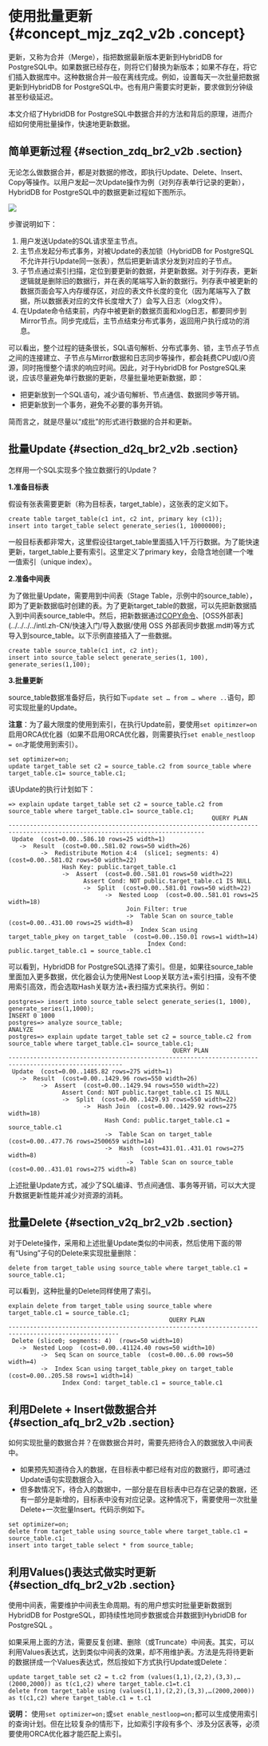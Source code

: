 # 使用批量更新 {#concept_mjz_zq2_v2b .concept}

更新，又称为合并（Merge），指把数据最新版本更新到HybridDB for PostgreSQL中。如果数据已经存在，则将它们替换为新版本；如果不存在，将它们插入数据库中。这种数据合并一般在离线完成。例如，设置每天一次批量把数据更新到HybridDB for PostgreSQL中。也有用户需要实时更新，要求做到分钟级甚至秒级延迟。

本文介绍了HybridDB for PostgreSQL中数据合并的方法和背后的原理，进而介绍如何使用批量操作，快速地更新数据。

## 简单更新过程 {#section_zdq_br2_v2b .section}

无论怎么做数据合并，都是对数据的修改，即执行Update、Delete、Insert、Copy等操作。以用户发起一次Update操作为例（对列存表单行记录的更新），HybridDB for PostgreSQL中的数据更新过程如下图所示。

![](http://static-aliyun-doc.oss-cn-hangzhou.aliyuncs.com/assets/img/16862/15350013619770_zh-CN.png)

步骤说明如下：

1.  用户发送Update的SQL请求至主节点。
2.  主节点发起分布式事务，对被Update的表加锁（HybridDB for PostgreSQL不允许并行Update同一张表），然后把更新请求分发到对应的子节点。
3.  子节点通过索引扫描，定位到要更新的数据，并更新数据。对于列存表，更新逻辑就是删除旧的数据行，并在表的尾端写入新的数据行。列存表中被更新的数据页面会写入内存缓存区，对应的表文件长度的变化（因为尾端写入了数据，所以数据表对应的文件长度增大了）会写入日志（xlog文件）。
4.  在Update命令结束前，内存中被更新的数据页面和xlog日志，都要同步到Mirror节点。同步完成后，主节点结束分布式事务，返回用户执行成功的消息。

可以看出，整个过程的链条很长，SQL语句解析、分布式事务、锁，主节点子节点之间的连接建立、子节点与Mirror数据和日志同步等操作，都会耗费CPU或I/O资源，同时拖慢整个请求的响应时间。因此，对于HybridDB for PostgreSQL来说，应该尽量避免单行数据的更新，尽量批量地更新数据，即：

-   把更新放到一个SQL语句，减少语句解析、节点通信、数据同步等开销。
-   把更新放到一个事务，避免不必要的事务开销。

简而言之，就是尽量以“成批”的形式进行数据的合并和更新。

## 批量Update {#section_d2q_br2_v2b .section}

怎样用一个SQL实现多个独立数据行的Update？

**1.准备目标表**

假设有张表需要更新（称为目标表，target\_table），这张表的定义如下。

```
create table target_table(c1 int, c2 int, primary key (c1));
insert into target_table select generate_series(1, 10000000);
```

一般目标表都非常大，这里假设往target\_table里面插入1千万行数据。为了能快速更新，target\_table上要有索引。这里定义了primary key，会隐含地创建一个唯一值索引（unique index）。

**2.准备中间表**

为了做批量Update，需要用到中间表（Stage Table，示例中的source\_table），即为了更新数据临时创建的表。为了更新target\_table的数据，可以先把新数据插入到中间表source\_table中。然后，把新数据通过[COPY命令](../../../../intl.zh-CN/.md#)、[OSS外部表](../../../../intl.zh-CN/快速入门/导入数据/使用 OSS 外部表同步数据.md#)等方式导入到source\_table。以下示例直接插入了一些数据。

```
create table source_table(c1 int, c2 int);
insert into source_table select generate_series(1, 100), generate_series(1,100);
```

**3.批量更新**

source\_table数据准备好后，执行如下`update set … from … where ..`语句，即可实现批量的Update。

**注意**：为了最大限度的使用到索引，在执行Update前，要使用`set opitimzer=on`启用ORCA优化器（如果不启用ORCA优化器，则需要执行`set enable_nestloop = on`才能使用到索引）。

```
set optimizer=on;
update target_table set c2 = source_table.c2 from source_table where target_table.c1= source_table.c1;
```

该Update的执行计划如下：

```
=> explain update target_table set c2 = source_table.c2 from source_table where target_table.c1= source_table.c1;
                                                         QUERY PLAN
-----------------------------------------------------------------------------------------------------------------------------
 Update  (cost=0.00..586.10 rows=25 width=1)
   ->  Result  (cost=0.00..581.02 rows=50 width=26)
         ->  Redistribute Motion 4:4  (slice1; segments: 4)  (cost=0.00..581.02 rows=50 width=22)
               Hash Key: public.target_table.c1
               ->  Assert  (cost=0.00..581.01 rows=50 width=22)
                     Assert Cond: NOT public.target_table.c1 IS NULL
                     ->  Split  (cost=0.00..581.01 rows=50 width=22)
                           ->  Nested Loop  (cost=0.00..581.01 rows=25 width=18)
                                 Join Filter: true
                                 ->  Table Scan on source_table  (cost=0.00..431.00 rows=25 width=8)
                                 ->  Index Scan using target_table_pkey on target_table  (cost=0.00..150.01 rows=1 width=14)
                                       Index Cond: public.target_table.c1 = source_table.c1
```

可以看到，HybridDB for PostgreSQL选择了索引。但是，如果往source\_table里面加入更多数据，优化器会认为使用Nest Loop关联方法+索引扫描，没有不使用索引高效，而会选取Hash关联方法+表扫描方式来执行。例如：

```
postgres=> insert into source_table select generate_series(1, 1000), generate_series(1,1000);
INSERT 0 1000
postgres=> analyze source_table;
ANALYZE
postgres=> explain update target_table set c2 = source_table.c2 from source_table where target_table.c1= source_table.c1;
                                              QUERY PLAN
------------------------------------------------------------------------------------------------------
 Update  (cost=0.00..1485.82 rows=275 width=1)
   ->  Result  (cost=0.00..1429.96 rows=550 width=26)
         ->  Assert  (cost=0.00..1429.94 rows=550 width=22)
               Assert Cond: NOT public.target_table.c1 IS NULL
               ->  Split  (cost=0.00..1429.93 rows=550 width=22)
                     ->  Hash Join  (cost=0.00..1429.92 rows=275 width=18)
                           Hash Cond: public.target_table.c1 = source_table.c1
                           ->  Table Scan on target_table  (cost=0.00..477.76 rows=2500659 width=14)
                           ->  Hash  (cost=431.01..431.01 rows=275 width=8)
                                 ->  Table Scan on source_table  (cost=0.00..431.01 rows=275 width=8)
```

上述批量Update方式，减少了SQL编译、节点间通信、事务等开销，可以大大提升数据更新性能并减少对资源的消耗。

## 批量Delete {#section_v2q_br2_v2b .section}

对于Delete操作，采用和上述批量Update类似的中间表，然后使用下面的带有“Using”子句的Delete来实现批量删除：

```
delete from target_table using source_table where target_table.c1 = source_table.c1;
```

可以看到，这种批量的Delete同样使用了索引。

```
explain delete from target_table using source_table where target_table.c1 = source_table.c1;
                                             QUERY PLAN
-----------------------------------------------------------------------------------------------------
 Delete (slice0; segments: 4)  (rows=50 width=10)
   ->  Nested Loop  (cost=0.00..41124.40 rows=50 width=10)
         ->  Seq Scan on source_table  (cost=0.00..6.00 rows=50 width=4)
         ->  Index Scan using target_table_pkey on target_table  (cost=0.00..205.58 rows=1 width=14)
               Index Cond: target_table.c1 = source_table.c1
```

## 利用Delete + Insert做数据合并 {#section_afq_br2_v2b .section}

如何实现批量的数据合并？在做数据合并时，需要先把待合入的数据放入中间表中。

-   如果预先知道待合入的数据，在目标表中都已经有对应的数据行，即可通过Update语句实现数据合入。
-   但多数情况下，待合入的数据中，一部分是在目标表中已存在记录的数据，还有一部分是新增的，目标表中没有对应记录。这种情况下，需要使用一次批量Delete+一次批量Insert。代码示例如下。

```
set optimizer=on;
delete from target_table using source_table where target_table.c1 = source_table.c1;
insert into target_table select * from source_table;
```

## 利用Values\(\)表达式做实时更新 {#section_dfq_br2_v2b .section}

使用中间表，需要维护中间表生命周期。有的用户想实时批量更新数据到HybridDB for PostgreSQL，即持续性地同步数据或合并数据到HybridDB for PostgreSQL 。

如果采用上面的方法，需要反复创建、删除（或Truncate）中间表。其实，可以利用Values表达式，达到类似中间表的效果，却不用维护表。方法是先将待更新的数据拼成一个Values表达式，然后按如下方式执行Update或Delete：

```
update target_table set c2 = t.c2 from (values(1,1),(2,2),(3,3),…(2000,2000)) as t(c1,c2) where target_table.c1=t.c1
delete from target_table using (values(1,1),(2,2),(3,3),…(2000,2000)) as t(c1,c2) where target_table.c1 = t.c1
```

**说明：** 使用`set optimizer=on;`或`set enable_nestloop=on;`都可以生成使用索引的查询计划。但在比较复杂的情形下，比如索引字段有多个、涉及分区表等，必须要使用ORCA优化器才能匹配上索引。

